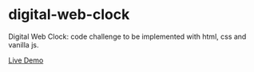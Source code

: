 # digital-web-clock
Digital Web Clock: code challenge to be implemented with html, css and vanilla js.

[Live Demo](https://github.com/andresvalenc1a/digital-web-clock)